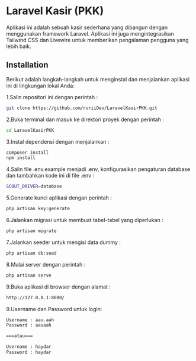 
# Laravel Kasir (PKK)

Aplikasi ini adalah sebuah kasir sederhana yang dibangun dengan menggunakan framework Laravel. Aplikasi ini juga mengintegrasikan Tailwind CSS dan Livewire untuk memberikan pengalaman pengguna yang lebih baik.


## Installation
Berikut adalah langkah-langkah untuk menginstal dan menjalankan aplikasi ini di lingkungan lokal Anda:

1.Salin repositori ini dengan perintah :

```bash
git clone https://github.com/ruriiDev/LaravelKasirPKK.git
```
2.Buka terminal dan masuk ke direktori proyek dengan perintah :

```bash
cd LaravelKasirPKK
```
3.Instal dependensi dengan menjalankan :

```bash
composer install
npm install
```
4.Salin file .env.example menjadi .env, konfigurasikan pengaturan database dan tambahkan kode ini di file .env :

```bash
SCOUT_DRIVER=database
```
5.Generate kunci aplikasi dengan perintah :

```bash
php artisan key:generate
```
6.Jalankan migrasi untuk membuat tabel-tabel yang diperlukan :

```bash
php artisan migrate
```
    
7.Jalankan seeder untuk mengisi data dummy :

```bash
php artisan db:seed

```
8.Mulai server dengan perintah :

```bash
php artisan serve
```

9.Buka aplikasi di browser dengan alamat :

```bash
http://127.0.0.1:8000/
```

9.Username dan Password untuk login:

```bash
Username : aau.aah
Password : aauaah

===atau===

Username : haydar
Password : haydar
```
